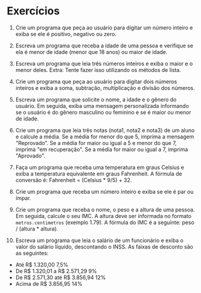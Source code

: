 # Exercícios

1. Crie um programa que peça ao usuário para digitar um número inteiro e exiba se ele é positivo, negativo ou zero.

2. Escreva um programa que receba a idade de uma pessoa e verifique se ela é menor de idade (menor que 18 anos) ou maior de idade.

3. Escreva um programa que leia três números inteiros e exiba o maior e o menor deles. Extra: Tente fazer isso utilizando os métodos de lista.

4. Crie um programa que peça ao usuário para digitar dois números inteiros e exiba a soma, subtração, multiplicação e divisão dos números.

5. Escreva um programa que solicite o nome, a idade e o gênero do usuário. Em seguida, exiba uma mensagem personalizada informando se o usuário é do gênero masculino ou feminino e se é maior ou menor de idade.

6. Crie um programa que leia três notas (nota1, nota2 e nota3) de um aluno e calcule a média. Se a média for menor do que 5, imprima a mensagem "Reprovado". Se a média for maior ou igual a 5 e menor do que 7, imprima "em recuperação". Se a média for maior ou igual a 7, imprima "Aprovado".

7. Faça um programa que receba uma temperatura em graus Celsius e exiba a temperatura equivalente em graus Fahrenheit. A fórmula de conversão é: Fahrenheit = (Celsius * 9/5) + 32.

8. Crie um programa que receba um número inteiro e exiba se ele é par ou ímpar.

9. Crie um programa que receba o nome, o peso e a altura de uma pessoa. Em seguida, calcule o seu IMC. A altura deve ser informada no formato `metros.centimetros` (exemplo 1.79). A fórmula do IMC é a seguinte: peso / (altura * altura).

10. Escreva um programa que leia o salário de um funcionário e exiba o valor do salário líquido, descontando o INSS. As faixas de desconto são as seguintes:
* Até R$ 1.320,00                   7,5%
* De R$ 1.320,01 a R$ 2.571,29 	    9%
* De R$ 2.571,30 até R$ 3.856,94 	12%
* Acima de R$ 3.856,95              14%